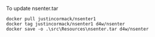 To update nsenter.tar

```
docker pull justincormack/nsenter1
docker tag justincormack/nsenter1 d4w/nsenter
docker save -o .\src\Resources\nsenter.tar d4w/nsenter
```